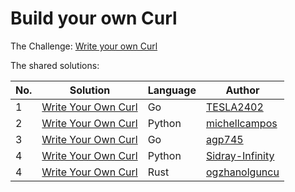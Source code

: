 # Build your own Curl

The Challenge: [Write your own Curl](https://codingchallenges.fyi/challenges/challenge-curl)

The shared solutions:

| No. | Solution | Language | Author |
|-----|----------|----------|--------|
| 1 | [Write Your Own Curl](https://github.com/TESLA2402/gocccurl/tree/main) | Go | [TESLA2402](https://github.com/TESLA2402) |
| 2 | [Write Your Own Curl](https://github.com/michellcampos/pythoncccurl/tree/main) | Python | [michellcampos](https://github.com/michellcampos) |
| 3 | [Write Your Own Curl](https://github.com/agp745/CodingChallenges/tree/main/curl) | Go | [agp745](https://github.com/agp745)
| 4 | [Write Your Own Curl](https://github.com/Sidray-Infinity/DumbProjects/tree/master/Curl) | Python | [Sidray-Infinity](https://github.com/Sidray-Infinity)
| 4 | [Write Your Own Curl](https://github.com/ogzhanolguncu/rs_curl) | Rust | [ogzhanolguncu](https://github.com/ogzhanolguncu)
